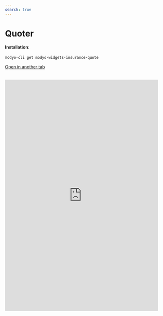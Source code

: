 ```yaml
---
search: true
---
```


# Quoter <Badge text="Beta" type="warn"/> 

#### Installation:

```bash
modyo-cli get modyo-widgets-insurance-quote
```

[Open in another tab](https://widgets-es.modyo.com/seguros/personas/cotizador)

 <iframe id="widgetFrame" src="https://widgets-es.modyo.com/seguros/personas/cotizador" width="100%" frameBorder="0"  style="min-height:762px;overflow:auto;margin-top:20px;"/> 

| Functionality | Description |
| — |
